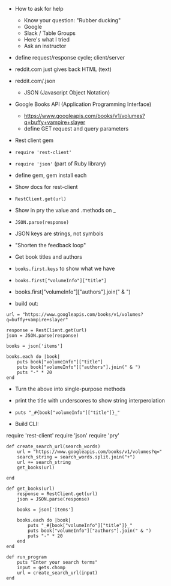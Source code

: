 - How to ask for help
    - Know your question: "Rubber ducking"
    - Google
    - Slack / Table Groups
    - Here's what I tried
    - Ask an instructor 

- define request/response cycle; client/server
- reddit.com just gives back HTML (text)
- reddit.com/.json
    - JSON (Javascript Object Notation)

- Google Books API (Application Programming Interface)
    - https://www.googleapis.com/books/v1/volumes?q=buffy+vampire+slayer
    - define GET request and query parameters
- Rest client gem 
- `require 'rest-client'`
- `require 'json'` (part of Ruby library)
- define gem, gem install each
- Show docs for rest-client
- `RestClient.get(url)`
- Show in pry the value and .methods on _
- `JSON.parse(response)`
- JSON keys are strings, not symbols
- "Shorten the feedback loop"
- Get book titles and authors
- `books.first.keys` to show what we have
- `books.first["volumeInfo"]["title"]`
- books.first["volumeInfo"]["authors"].join(" & ")
- build out:
```
url = "https://www.googleapis.com/books/v1/volumes?q=buffy+vampire+slayer"

response = RestClient.get(url)
json = JSON.parse(response)

books = json['items']

books.each do |book|
    puts book["volumeInfo"]["title"]
    puts book["volumeInfo"]["authors"].join(" & ")
    puts "-" * 20
end
```

- Turn the above into single-purpose methods

- print the title with underscores to show string interperolation
- `puts "_#{book["volumeInfo"]["title"]}_"
`

- Build CLI:

require 'rest-client'
require 'json'
require 'pry'

```
def create_search_url(search_words)
    url = "https://www.googleapis.com/books/v1/volumes?q="
    search_string = search_words.split.join("+")
    url += search_string
    get_books(url)

end

def get_books(url)
    response = RestClient.get(url)
    json = JSON.parse(response)

    books = json['items']

    books.each do |book|
        puts "_#{book["volumeInfo"]["title"]}_"
        puts book["volumeInfo"]["authors"].join(" & ")
        puts "-" * 20
    end
end

def run_program
    puts "Enter your search terms"
    input = gets.chomp
    url = create_search_url(input)
end
```